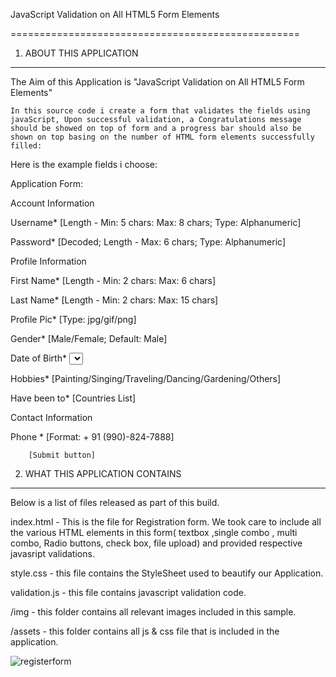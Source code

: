 JavaScript Validation on All HTML5 Form   Elements

==================================================


1. ABOUT THIS APPLICATION

******************************************

The Aim of this Application is "JavaScript Validation on All HTML5 Form Elements"

  	In this source code i create a form that validates the fields using javaScript, Upon successful validation, a Congratulations message should be showed on top of form and a progress bar should also be shown on top basing on the number of HTML form elements successfully filled:


Here is the example fields i choose:

Application Form:

Account Information	<Legend>

Username*	<Text Box> [Length - Min: 5 chars: Max: 8 chars; Type: Alphanumeric]

Password*	<Text Box> [Decoded; Length - Max: 6 chars; Type: Alphanumeric]


Profile Information	<Legend>

First Name* 	<Text Box> [Length - Min: 2 chars: Max: 6 chars] 

Last Name*	<Text Box> [Length - Min: 2 chars: Max: 15 chars] 

Profile Pic*	<File Upload> [Type: jpg/gif/png]

Gender*	<Radio Buttons> [Male/Female; Default: Male]

Date of Birth*	<Select Boxes> [Day/Month/Year]

Hobbies*	<Check Boxes> [Painting/Singing/Traveling/Dancing/Gardening/Others]

Have been to*	<Multiple Select box> [Countries List]


Contact Information	<Legend>

Phone * 	<Text Box> [Format: + 91 (990)-824-7888] 
										


		[Submit button]



2. WHAT THIS APPLICATION CONTAINS

******************************************

Below is a list of files released as part of this build.

 index.html - This is the file for Registration form. We took care to include all the various HTML elements in this form( textbox ,single combo , multi combo, Radio buttons, check box, file upload) 
	and provided respective javasript validations.


 style.css - this file contains the  StyleSheet used to beautify our Application.

 validation.js - this file contains javascript validation code.

/img - this folder contains all relevant images included in this sample.

/assets - this folder contains all js & css file that is included in the application.





<img style="max-width:100%;" src="https://github.com/bheema-nyros/JavaScript-Validation-on-All-HTML5-Form---Elements.git/raw/master/Screenshot.bmp
" alt="registerform" title="registerform">